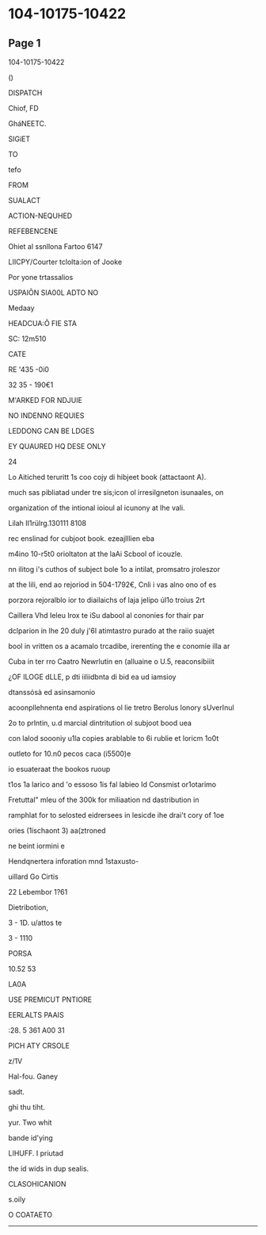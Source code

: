 # 104-10175-10422

## Page 1

104-10175-10422

()

DISPATCH

Chiof, FD

GháNEETC.

SIGiET

TO

tefo

FROM

SUALACT

ACTION-NEQUHED

REFEBENCENE

Ohiet al ssnllona Fartoo 6147

LIICPY/Courter tclolta:ion of Jooke

Por yone trtassalios

USPAIÕN SIA00L ADTO NO

Medaay

HEADCUA:Õ FIE STA

SC: 12m510

CATE

RE '435 -0i0

32 35 - 190€1

M'ARKED FOR NDJUIE

NO INDENNO REQUIES

LEDDONG CAN BE LDGES

EY QUAURED HQ DESE ONLY

24

Lo Aitiched teruritt 1s coo cojy di hibjeet book (attactaont A).

much sas pibliatad under tre sis;icon ol irresilgneton isunaales, on

organization of the intional ioioul al icunony at lhe vali.

Lilah II1rülrg.130111 8108

rec enslinad for cubjoot book. ezeajlllien eba

m4ino 10-r5t0 orioltaton at the laAi Scbool of icouzle.

nn ilitog i's cuthos of subject bole 1o a intilat, promsatro jroleszor

at the lili, end ao rejoriod in 504-1792€, Cnli i vas alno ono of es

porzora rejoralblo ior to diailaichs of laja jelipo úI1o troius 2rt

Caillera Vhd Ieleu Irox te iSu dabool al cononies for thair par

dclparion in lhe 20 duly j'6l atimtastro purado at the raiio suajet

bool in vritten os a acamalo trcadibe, irerenting the e conomie illa ar

Cuba in ter rro Caatro Newrlutin en (alluaine o U.5, reaconsibiiit

¿OF ILOGE dLLE, p dti iiliidbnta di bid ea ud iamsioy

dtanssósà ed asinsamonio

acoonpllehnenta end aspirations ol lie tretro Berolus Ionory sUverInul

2o to prlntin, u.d marcial dintritution ol subjoot bood uea

con lalod soooniy u1la copies arablable to 6i rublie et loricm 1o0t

outleto for 10.n0 pecos caca (i5500)e

io esuateraat the bookos ruoup

t1os 1a larico and 'o essoso 1is fal labieo Id Consmist or1otarimo

Fretuttal" mleu of the 300k for miliaation nd dastribution in

ramphlat for to selosted eidrersees in lesicde ihe drai't cory of 1oe

ories (1ischaont 3) aa(ztroned

ne beint iormini e

Hendqnertera inforation mnd 1staxusto-

uillard Go Cirtis

22 Lebembor 1?61

Dietribotion,

3 - 1D. u/attos te

3 - 1110

PORSA

10.52 53

LA0A

USE PREMICUT PNTIORE

EERLALTS PAAIS

:28. 5 361 A00 31

PICH ATY CRSOLE

z/1V

Hal-fou. Ganey

sadt.

ghi thu tiht.

yur. Two whit

bande id'ying

LIHUFF. I priutad

the id wids in dup sealis.

CLASOHICANION

s.oily

O COATAETO

---

